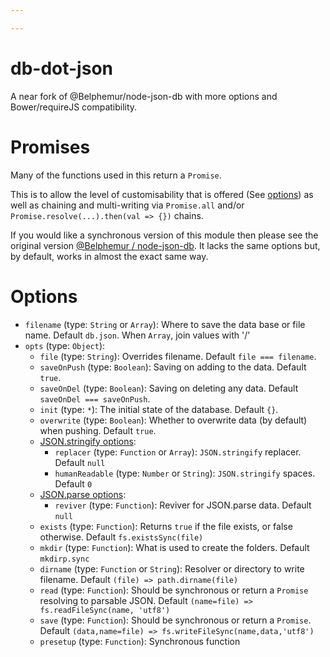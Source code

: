 ```yaml
---

---
```


# db-dot-json

A near fork of @Belphemur/node-json-db with more options and Bower/requireJS compatibility.

# Promises

Many of the functions used in this return a `Promise`.

This is to allow the level of customisability that is offered (See [options][Options]) as well as chaining and multi-writing via `Promise.all` and/or `Promise.resolve(...).then(val => {})` chains.

If you would like a synchronous version of this module then please see the original version [@Belphemur&nbsp;/&nbsp;node-json-db][Original]. It lacks the same options but, by default, works in almost the exact same way.

# Options

* `filename` (type: `String` or `Array`): Where to save the data base or file name. Default `db.json`. When `Array`, join values with '/'
* `opts` (type: `Object`):
	* `file` (type: `String`): Overrides filename. Default `file === filename`.
	* `saveOnPush` (type: `Boolean`): Saving on adding to the data. Default `true`.
	* `saveOnDel` (type: `Boolean`): Saving on deleting any data. Default `saveOnDel === saveOnPush`.
	* `init` (type: `*`): The initial state of the database. Default `{}`.
	* `overwrite` (type: `Boolean`): Whether to overwrite data (by default) when pushing. Default `true`.
	* [JSON.stringify options][JSON.stringify]:
		* `replacer` (type: `Function` or `Array`): `JSON.stringify` replacer. Default `null`
		* `humanReadable` (type: `Number` or `String`): `JSON.stringify` spaces. Default `0`
	* [JSON.parse options][JSON.parse]:
		* `reviver` (type: `Function`): Reviver for JSON.parse data. Default `null`
	* `exists` (type: `Function`): Returns `true` if the file exists, or false otherwise. Default `fs.existsSync(file)`
	* `mkdir` (type: `Function`): What is used to create the folders. Default `mkdirp.sync`
	* `dirname` (type: `Function` or `String`): Resolver or directory to write filename. Default `(file) => path.dirname(file)`
	* `read` (type: `Function`): Should be synchronous or return a `Promise` resolving to parsable JSON. Default `(name=file) => fs.readFileSync(name, 'utf8')`
	* `save` (type: `Function`): Should be synchronous or return a `Promise`. Default `(data,name=file) => fs.writeFileSync(name,data,'utf8')`
	* `presetup` (type: `Function`): Synchronous function

[JSON.stringify]: https://developer.mozilla.org/en-US/docs/Web/JavaScript/Reference/Global_Objects/JSON/stringify "JSON.stringify() on MDN"
[JSON.parse]: https://developer.mozilla.org/en-US/docs/Web/JavaScript/Reference/Global_Objects/JSON/parse "JSON.parse() on MDN"
[Options]: #options
[Original]: https://github.com/Belphemur/node-json-db
